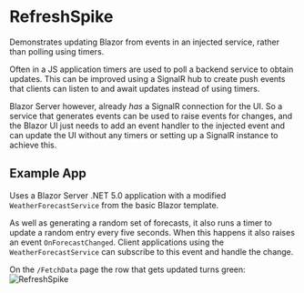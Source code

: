 # RefreshSpike
Demonstrates updating Blazor from events in an injected service, rather than polling using timers.

Often in a JS application timers are used to poll a backend service to obtain updates. This can be improved 
using a SignalR hub to create push events that clients can listen to and await updates instead of using timers.

Blazor Server however, already _has_ a SignalR connection for the UI. So a service that generates events can
be used to raise events for changes, and the Blazor UI just needs to add an event handler to the injected event
and can update the UI without any timers or setting up a SignalR instance to achieve this.

## Example App

Uses a Blazor Server .NET 5.0 application with a modified `WeatherForecastService` from the basic Blazor template.

As well as generating a random set of forecasts, it also runs a timer to update a random entry every five seconds. 
When this happens it also raises an event `OnForecastChanged`. Client applications using the `WeatherForecastService` 
can subscribe to this event and handle the change.

On the `/FetchData` page the row that gets updated turns green:
![RefreshSpike](https://user-images.githubusercontent.com/454494/112131279-50792e00-8bc1-11eb-9143-a216d1ec8fbf.gif)
